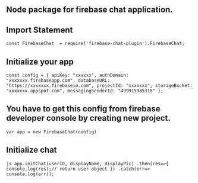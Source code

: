 ## Node package for firebase chat application.


## Import Statement

``
const FirebaseChat  = require('firebase-chat-plugin').FirebaseChat;
``


## Initialize your app
``
const config = {
  apiKey: "xxxxxx",
  authDomain: "xxxxxxx.firebaseapp.com",
  databaseURL: "https://xxxxxxx.firebaseio.com",
  projectId: "xxxxxxx",
  storageBucket: "xxxxxxx.appspot.com",
  messagingSenderId: "499915985318"
};
``

## You have to get this config from firebase developer console by creating new project.

``
var app = new FirebaseChat(config)
``

## Initialize chat
``js
app.initChat(userID, displayName, displayPic)
.then(res=>{
  console.log(res);// return user object
})
.catch(err=> console.log(err));
``
